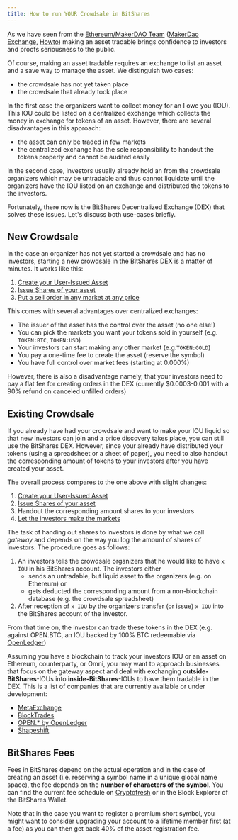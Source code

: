 ```yaml
---
title: How to run YOUR Crowdsale in BitShares
---
```


As we have seen from the [Ethereum/MakerDAO Team](http://makerdao.com)
([MakerDao Exchange](https://x.makerdao.com/?r=xeroc),
[Howto](https://forum.makerdao.com/t/trading-mkr-on-bitshares-a-how-to-guide/440))
making an asset tradable brings confidence to investors and proofs
seriousness to the public.

Of course, making an asset tradable requires an exchange to list an
asset and a save way to manage the asset. We distinguish two cases:

* the crowdsale has not yet taken place
* the crowdsale that already took place

<!--more-->

In the first case the organizers want to collect money for an I owe you
(IOU). This IOU could be listed on a centralized exchange which collects
the money in exchange for tokens of an asset. However, there are several
disadvantages in this approach:

* the asset can only be traded in few markets
* the centralized exchange has the sole responsibility to handout the
  tokens properly and cannot be audited easily

In the second case, investors usually already hold an from the crowdsale
organizers which may be untradable and thus cannot liquidate until the
organizers have the IOU listed on an exchange and distributed the tokens
to the investors.

Fortunately, there now is the BitShares Decentralized Exchange (DEX)
that solves these issues. Let's discuss both use-cases briefly.

## New Crowdsale

In the case an organizer has not yet started a crowdsale and has no
investors, starting a new crowdsale in the BitShares DEX is a matter of
minutes. It works like this:

1. [Create your User-Issued Asset](http://docs.bitshares.eu/bitshares/tutorials/uia-create-gui.html)
2. [Issue Shares of your asset](http://docs.bitshares.eu/bitshares/tutorials/uia-create-gui.html#issuing-shares)
3. [Put a sell order in any market at any price](http://docs.bitshares.eu/bitshares/tutorials/dex-trading.html)

This comes with several advantages over centralized exchanges:

* The issuer of the asset has the control over the asset (no one else!)
* You can pick the markets you want your tokens sold in yourself (e.g. `TOKEN:BTC`, `TOKEN:USD`)
* Your investors can start making any other market (e.g.`TOKEN:GOLD`)
* You pay a one-time fee to create the asset (reserve the symbol)
* You have full control over market fees (starting at 0.000%)

However, there is also a disadvantage namely, that your investors need
to pay a flat fee for creating orders in the DEX (currently
$0.0003-0.001 with a 90% refund on canceled unfilled orders)

## Existing Crowdsale

If you already have had your crowdsale and want to make your IOU liquid
so that new investors can join and a price discovery takes place, you
can still use the BitShares DEX. However, since your already have
distributed your tokens (using a spreadsheet or a sheet of paper), you
need to also handout the corresponding amount of tokens to your
investors after you have created your asset.

The overall process compares to the one above with slight changes:

1. [Create your User-Issued Asset](http://docs.bitshares.eu/bitshares/tutorials/uia-create-gui.html)
2. [Issue Shares of your asset](http://docs.bitshares.eu/bitshares/tutorials/uia-create-gui.html#issuing-shares)
3. Handout the corresponding amount shares to your investors
4. [Let the investors make the markets](http://docs.bitshares.eu/bitshares/tutorials/dex-trading.html)

The task of handing out shares to investors is done by what we call
*gateway* and depends on the way you log the amount of shares of
investors. The procedure goes as follows:

1. An investors tells the crowdsale organizers that he would like to
   have `x IOU` in his BitShares account. The investors either
   * sends an untradable, but liquid asset to the organizers (e.g. on Ethereum) or
   * gets deducted the corresponding amount from a non-blockchain
     database (e.g. the crowdsale spreadsheet)
2. After reception of `x IOU` by the organizers transfer (or issue) `x
   IOU` into the BitShares account of the investor.

From that time on, the investor can trade these tokens in the DEX (e.g.
against OPEN.BTC, an IOU backed by 100% BTC redeemable via
[OpenLedger](https://bitshares.openledger.info/?r=xeroc))

Assuming you have a blockchain to track your investors IOU or an asset
on Ethereum, counterparty, or Omni, you may want to approach businesses
that focus on the gateway aspect and deal with exchanging
**outside-BitShares**-IOUs into **inside-BitShares**-IOUs to have them
tradable in the DEX. This is a list of companies that are currently
available or under development:

* [MetaExchange](http://metaexchange.info)
* [BlockTrades](http://blocktrades.us)
* [OPEN.* by OpenLedger](http://Openledger.info)
* [Shapeshift](http://shapeshift.io)

## BitShares Fees

Fees in BitShares depend on the actual operation and in the case of
creating an asset (i.e. reserving a symbol name in a unique global name
space), the fee depends on the **number of characters of the symbol**.
You can find the current fee schedule on
[Cryptofresh](http://cryptofresh.com/fees?asset=USD) or in the Block
Explorer of the BitShares Wallet.

Note that in the case you want to register a premium short symbol, you
might want to consider upgrading your account to a lifetime member first
(at a fee) as you can then get back 40% of the asset registration fee.
